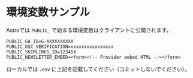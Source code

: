 # 環境変数サンプル

Astroでは `PUBLIC_` で始まる環境変数はクライアントに公開されます。

```
PUBLIC_GA_ID=G-XXXXXXXXXX
PUBLIC_GSC_VERIFICATION=xxxxxxxxxxxxxxxx
PUBLIC_SKIMLINKS_ID=12345X
PUBLIC_NEWSLETTER_EMBED=<form><!-- Provider embed HTML --></form>
```

ローカルでは `.env` に上記を記載してください（コミットしないでください）。
